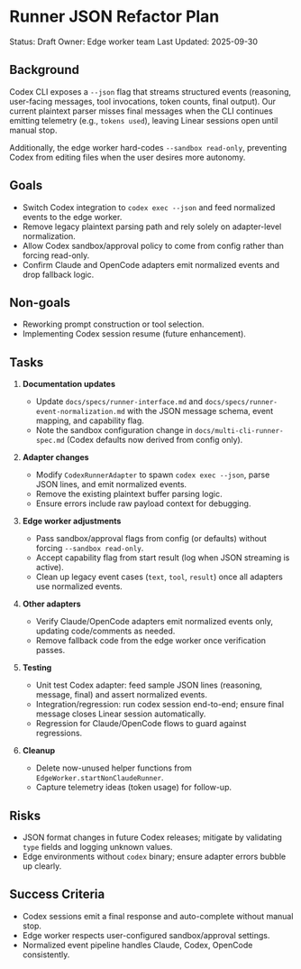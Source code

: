 # Runner JSON Refactor Plan

Status: Draft
Owner: Edge worker team
Last Updated: 2025-09-30

## Background

Codex CLI exposes a `--json` flag that streams structured events (reasoning, user-facing messages, tool invocations, token counts, final output). Our current plaintext parser misses final messages when the CLI continues emitting telemetry (e.g., `tokens used`), leaving Linear sessions open until manual stop.

Additionally, the edge worker hard-codes `--sandbox read-only`, preventing Codex from editing files when the user desires more autonomy.

## Goals

- Switch Codex integration to `codex exec --json` and feed normalized events to the edge worker.
- Remove legacy plaintext parsing path and rely solely on adapter-level normalization.
- Allow Codex sandbox/approval policy to come from config rather than forcing read-only.
- Confirm Claude and OpenCode adapters emit normalized events and drop fallback logic.

## Non-goals

- Reworking prompt construction or tool selection.
- Implementing Codex session resume (future enhancement).

## Tasks

1. **Documentation updates**
   - Update `docs/specs/runner-interface.md` and `docs/specs/runner-event-normalization.md` with the JSON message schema, event mapping, and capability flag.
   - Note the sandbox configuration change in `docs/multi-cli-runner-spec.md` (Codex defaults now derived from config only).

2. **Adapter changes**
   - Modify `CodexRunnerAdapter` to spawn `codex exec --json`, parse JSON lines, and emit normalized events.
   - Remove the existing plaintext buffer parsing logic.
   - Ensure errors include raw payload context for debugging.

3. **Edge worker adjustments**
   - Pass sandbox/approval flags from config (or defaults) without forcing `--sandbox read-only`.
   - Accept capability flag from start result (log when JSON streaming is active).
   - Clean up legacy event cases (`text`, `tool`, `result`) once all adapters use normalized events.

4. **Other adapters**
   - Verify Claude/OpenCode adapters emit normalized events only, updating code/comments as needed.
   - Remove fallback code from the edge worker once verification passes.

5. **Testing**
   - Unit test Codex adapter: feed sample JSON lines (reasoning, message, final) and assert normalized events.
   - Integration/regression: run codex session end-to-end; ensure final message closes Linear session automatically.
   - Regression for Claude/OpenCode flows to guard against regressions.

6. **Cleanup**
   - Delete now-unused helper functions from `EdgeWorker.startNonClaudeRunner`.
   - Capture telemetry ideas (token usage) for follow-up.

## Risks

- JSON format changes in future Codex releases; mitigate by validating `type` fields and logging unknown values.
- Edge environments without `codex` binary; ensure adapter errors bubble up clearly.

## Success Criteria

- Codex sessions emit a final response and auto-complete without manual stop.
- Edge worker respects user-configured sandbox/approval settings.
- Normalized event pipeline handles Claude, Codex, OpenCode consistently.
